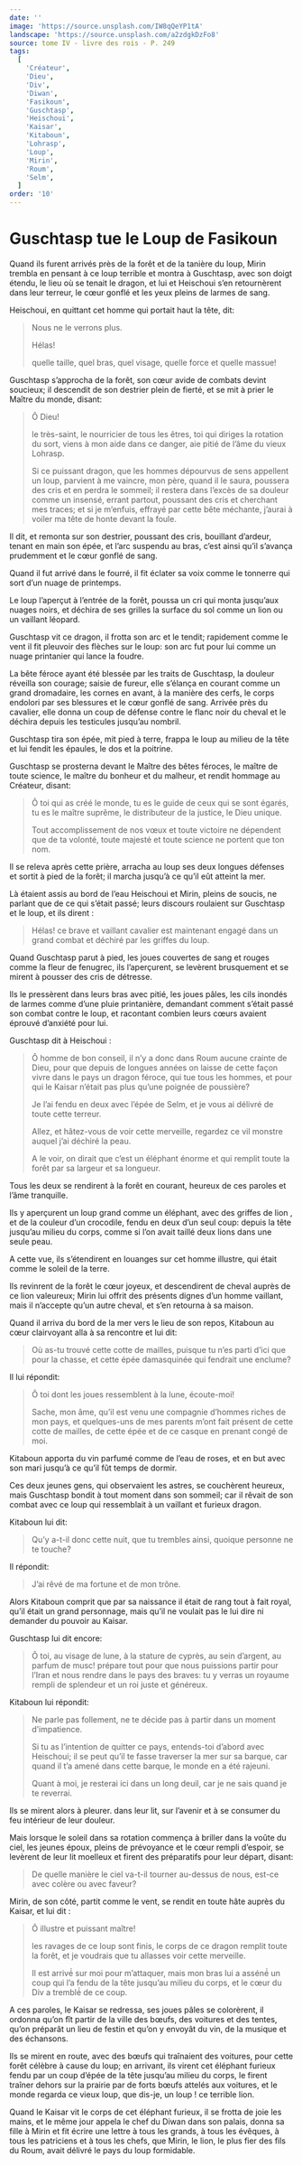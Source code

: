 ```yaml
---
date: ''
image: 'https://source.unsplash.com/IW8qQeYP1tA'
landscape: 'https://source.unsplash.com/a2zdgkDzFo8'
source: tome IV - livre des rois - P. 249
tags:
  [
    'Créateur',
    'Dieu',
    'Div',
    'Diwan',
    'Fasikoun',
    'Guschtasp',
    'Heischoui',
    'Kaisar',
    'Kitaboun',
    'Lohrasp',
    'Loup',
    'Mirin',
    'Roum',
    'Selm',
  ]
order: '10'
---
```


# Guschtasp tue le Loup de Fasikoun

Quand ils furent arrivés près de la forêt et de la tanière du loup, Mirin trembla en pensant à ce loup terrible et montra à Guschtasp, avec son doigt étendu, le lieu où se tenait le dragon, et lui et Heischoui s’en retournèrent dans leur terreur, le cœur gonflé et les yeux pleins de larmes de sang.

Heischoui, en quittant cet homme qui portait haut la tête, dit:

> Nous ne le verrons plus.
>
> Hélas!
>
> quelle taille, quel bras, quel visage, quelle force et quelle massue!

Guschtasp s’approcha de la forêt, son cœur avide de combats devint soucieux; il descendit de son destrier plein de fierté, et se mit à prier le Maître du monde, disant:

> Ô Dieu!
>
> le très-saint, le nourricier de tous les êtres, toi qui diriges la rotation du sort, viens à mon aide dans ce danger, aie pitié de l’âme du vieux Lohrasp.
>
> Si ce puissant dragon, que les hommes dépourvus de sens appellent un loup, parvient à me vaincre, mon père, quand il le saura, poussera des cris et en perdra le sommeil; il restera dans l’excès de sa douleur comme un insensé, errant partout, poussant des cris et cherchant mes traces; et si je m’enfuis, effrayé par cette bête méchante, j’aurai à voiler ma tête de honte devant la foule.

Il dit, et remonta sur son destrier, poussant des cris, bouillant d’ardeur, tenant en main son épée, et l’arc suspendu au bras, c’est ainsi qu’il s’avança prudemment et le cœur gonflé de sang.

Quand il fut arrivé dans le fourré, il fit éclater sa voix comme le tonnerre qui sort d’un nuage de printemps.

Le loup l’aperçut à l’entrée de la forêt, poussa un cri qui monta jusqu’aux nuages noirs, et déchira de ses grilles la surface du sol comme un lion ou un vaillant léopard.

Guschtasp vit ce dragon, il frotta son arc et le tendit; rapidement comme le vent il fit pleuvoir des flèches sur le loup: son arc fut pour lui comme un nuage printanier qui lance la foudre.

La bête féroce ayant été blessée par les traits de Guschtasp, la douleur réveilla son courage; saisie de fureur, elle s’élança en courant comme un grand dromadaire, les cornes en avant, à la manière des cerfs, le corps endolori par ses blessures et le cœur gonflé de sang. Arrivée près du cavalier, elle donna un coup de défense contre le flanc noir du cheval et le déchira depuis les testicules jusqu’au nombril.

Guschtasp tira son épée, mit pied à terre, frappa le loup au milieu de la tête et lui fendit les épaules, le dos et la poitrine.

Guschtasp se prosterna devant le Maître des bêtes féroces, le maître de toute science, le maître du bonheur et du malheur, et rendit hommage au Créateur, disant:

> Ô toi qui as créé le monde, tu es le guide de ceux qui se sont égarés, tu es le maître suprême, le distributeur de la justice, le Dieu unique.
>
> Tout accomplissement de nos vœux et toute victoire ne dépendent que de ta volonté, toute majesté et toute science ne portent que ton nom.

Il se releva après cette prière, arracha au loup ses deux longues défenses et sortit à pied de la forêt; il marcha jusqu’à ce qu’il eût atteint la mer.

Là étaient assis au bord de l’eau Heischoui et Mirin, pleins de soucis, ne parlant que de ce qui s’était passé; leurs discours roulaient sur Guschtasp et le loup, et ils dirent :

> Hélas! ce brave et vaillant cavalier est maintenant engagé dans un grand combat et déchiré par les griffes du loup.

Quand Guschtasp parut à pied, les joues couvertes de sang et rouges comme la fleur de fenugrec, ils l’aperçurent, se levèrent brusquement et se mirent à pousser des cris de détresse.

Ils le pressèrent dans leurs bras avec pitié, les joues pâles, les cils inondés de larmes comme d’une pluie printanière, demandant comment s’était passé son combat contre le loup, et racontant combien leurs cœurs avaient éprouvé d’anxiété pour lui.

Guschtasp dit à Heischoui :

> Ô homme de bon conseil, il n’y a donc dans Roum aucune crainte de Dieu, pour que depuis de longues années on laisse de cette façon vivre dans le pays un dragon féroce, qui tue tous les hommes, et pour qui le Kaisar n’était pas plus qu’une poignée de poussière?
>
> Je l’ai fendu en deux avec l’épée de Selm, et je vous ai délivré de toute cette terreur.
>
> Allez, et hâtez-vous de voir cette merveille, regardez ce vil monstre auquel j’ai déchiré la peau.
>
> A le voir, on dirait que c’est un éléphant énorme et qui remplit toute la forêt par sa largeur et sa longueur.

Tous les deux se rendirent à la forêt en courant, heureux de ces paroles et l’âme tranquille.

Ils y aperçurent un loup grand comme un éléphant, avec des griffes de lion , et de la couleur d’un crocodile, fendu en deux d’un seul coup: depuis la tête jusqu’au milieu du corps, comme si l’on avait taillé deux lions dans une seule peau.

A cette vue, ils s’étendirent en louanges sur cet homme illustre, qui était comme le soleil de la terre.

Ils revinrent de la forêt le cœur joyeux, et descendirent de cheval auprès de ce lion valeureux; Mirin lui offrit des présents dignes d’un homme vaillant, mais il n’accepte qu’un autre cheval, et s’en retourna à sa maison.

Quand il arriva du bord de la mer vers le lieu de son repos, Kitaboun au cœur clairvoyant alla à sa rencontre et lui dit:

> Où as-tu trouvé cette cotte de mailles, puisque tu n’es parti d’ici que pour la chasse, et cette épée damasquinée qui fendrait une enclume?

Il lui répondit:

> Ô toi dont les joues ressemblent à la lune, écoute-moi!
>
> Sache, mon âme, qu’il est venu une compagnie d’hommes riches de mon pays, et quelques-uns de mes parents m’ont fait présent de cette cotte de mailles, de cette épée et de ce casque en prenant congé de moi.

Kitaboun apporta du vin parfumé comme de l’eau de roses, et en but avec son mari jusqu’à ce qu’il fût temps de dormir.

Ces deux jeunes gens, qui observaient les astres, se couchèrent heureux, mais Guschtasp bondit à tout moment dans son sommeil; car il rêvait de son combat avec ce loup qui ressemblait à un vaillant et furieux dragon.

Kitaboun lui dit:

> Qu’y a-t-il donc cette nuit, que tu trembles ainsi, quoique personne ne te touche?

Il répondit:

> J’ai rêvé de ma fortune et de mon trône.

Alors Kitaboun comprit que par sa naissance il était de rang tout à fait royal, qu’il était un grand personnage, mais qu’il ne voulait pas le lui dire ni demander du pouvoir au Kaisar.

Guschtasp lui dit encore:

> Ô toi, au visage de lune, à la stature de cyprès, au sein d’argent, au parfum de musc! prépare tout pour que nous puissions partir pour l’Iran et nous rendre dans le pays des braves: tu y verras un royaume rempli de splendeur et un roi juste et généreux.

Kitaboun lui répondit:

> Ne parle pas follement, ne te décide pas à partir dans un moment d’impatience.
>
> Si tu as l’intention de quitter ce pays, entends-toi d’abord avec Heischoui; il se peut qu’il te fasse traverser la mer sur sa barque, car quand il t’a amené dans cette barque, le monde en a été rajeuni.
>
> Quant à moi, je resterai ici dans un long deuil, car je ne sais quand je te reverrai.

Ils se mirent alors à pleurer. dans leur lit, sur l’avenir et à se consumer du feu intérieur de leur douleur.

Mais lorsque le soleil dans sa rotation commença à briller dans la voûte du ciel, les jeunes époux, pleins de prévoyance et le cœur rempli d’espoir, se levèrent de leur lit moelleux et firent des préparatifs pour leur départ, disant:

> De quelle manière le ciel va-t-il tourner au-dessus de nous, est-ce avec colère ou avec faveur?

Mirin, de son côté, partit comme le vent, se rendit en toute hâte auprès du Kaisar, et lui dit :

> Ô illustre et puissant maître!
>
> les ravages de ce loup sont finis, le corps de ce dragon remplit toute la forêt, et je voudrais que tu allasses voir cette merveille.
>
> Il est arrivé́ sur moi pour m’attaquer, mais mon bras lui a asséné́ un coup qui l’a fendu de la tête jusqu’au milieu du corps, et le cœur du Div a tremblé́ de ce coup.

A ces paroles, le Kaisar se redressa, ses joues pâles se colorèrent, il ordonna qu’on fît partir de la ville des bœufs, des voitures et des tentes, qu’on préparât un lieu de festin et qu’on y envoyât du vin, de la musique et des échansons.

Ils se mirent en route, avec des bœufs qui traînaient des voitures, pour cette forêt célèbre à cause du loup; en arrivant, ils virent cet éléphant furieux fendu par un coup d’épée de la tête jusqu’au milieu du corps, le firent traîner dehors sur la prairie par de forts bœufs attelés aux voitures, et le monde regarda ce vieux loup, que dis-je, un loup ! ce terrible lion.

Quand le Kaisar vit le corps de cet éléphant furieux, il se frotta de joie les mains, et le même jour appela le chef du Diwan dans son palais, donna sa fille à Mirin et fit écrire une lettre à tous les grands, à tous les évêques, à tous les patriciens et à tous les chefs, que Mirin, le lion, le plus fier des fils du Roum, avait délivré le pays du loup formidable.
